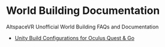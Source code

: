 # World Building Documentation

AltspaceVR Unofficial World Building FAQs and Documentation

* [Unity Build Configurations for Oculus Quest & Go](/Documentation-WorldBuilding/blob/main/Quest%20Configuration%20%26%20Troubleshooting.md)
